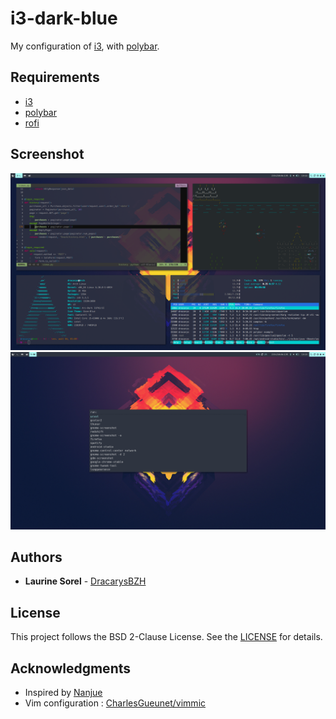 # i3-dark-blue

My configuration of [i3](https://i3wm.org/), with [polybar](https://www.djangoproject.com/).

## Requirements
- [i3](https://i3wm.org/)
- [polybar](https://www.djangoproject.com/)
- [rofi](https://davedavenport.github.io/rofi/)

## Screenshot
![](https://github.com/DracarysBZH/i3-dark-blue/blob/master/img/Screen01.png)
![](https://github.com/DracarysBZH/i3-dark-blue/blob/master/img/ScreenRofi.png)

## Authors
- __Laurine Sorel__ - [DracarysBZH](https://github.com/DracarysBZH)

## License
This project follows the BSD 2-Clause License. See the [LICENSE](https://github.com/DracarysBZH/i3-zen/blob/master/LICENSE)
for details.

## Acknowledgments
- Inspired by [Nanjue](https://www.reddit.com/r/unixporn/comments/6qnsxv/colorcont)
- Vim configuration : [CharlesGueunet/vimmic](https://github.com/CharlesGueunet/vimmic)
